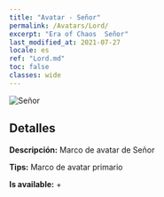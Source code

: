 ```yaml
---
title: "Avatar - Señor"
permalink: /Avatars/Lord/
excerpt: "Era of Chaos  Señor"
last_modified_at: 2021-07-27
locale: es
ref: "Lord.md"
toc: false
classes: wide
---
```

 ![Señor](/images/a/bg_head_mainView.png)

## Detalles

 **Descripción:** Marco de avatar de Señor 

 **Tips:** Marco de avatar primario 

 **Is available:**  + 

